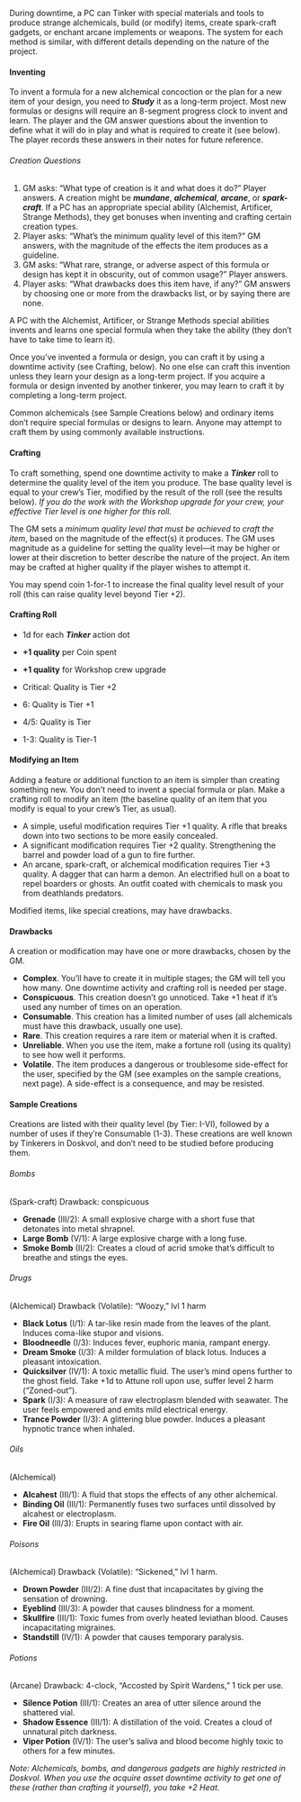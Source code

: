 During downtime, a PC can Tinker with special materials and tools to produce
strange alchemicals, build (or modify) items, create spark-craft gadgets, or
enchant arcane implements or weapons. The system for each method is similar, with different details depending on the nature of the project.
#### Inventing
To invent a formula for a new alchemical concoction or the plan for a new item
of your design, you need to ***Study*** it as a long-term project. Most new formulas or designs will require an 8-segment progress clock to invent and learn. The player and the GM answer questions about the invention to define what it will do in play and what is required to create it (see below). The player records these answers in their notes for future reference.
###### Creation Questions
1. GM asks: “What type of creation is it and what does it do?” Player answers. A creation might be ***mundane***, ***alchemical***, ***arcane***, or ***spark-craft***. If a PC has an appropriate special ability (Alchemist, Artificer, Strange Methods), they get bonuses when inventing and crafting certain creation types.
2. Player asks: “What’s the minimum quality level of this item?” GM answers,
with the magnitude of the effects the item produces as a guideline.
3. GM asks: “What rare, strange, or adverse aspect of this formula or design
has kept it in obscurity, out of common usage?” Player answers.
4. Player asks: “What drawbacks does this item have, if any?” GM answers by
choosing one or more from the drawbacks list, or by saying there are none.

A PC with the Alchemist, Artificer, or Strange Methods special abilities invents and learns one special formula when they take the ability (they don’t have to take time to learn it).

Once you’ve invented a formula or design, you can craft it by using a downtime
activity (see Crafting, below). No one else can craft this invention unless they learn your design as a long-term project. If you acquire a formula or design invented by another tinkerer, you may learn to craft it by completing a long-term project. 

Common alchemicals (see Sample Creations below) and ordinary items don’t require special formulas or designs to learn. Anyone may attempt to craft
them by using commonly available instructions.
#### Crafting
To craft something, spend one downtime activity to make a ***Tinker*** roll to determine the quality level of the item you produce. The base quality level is equal to your crew’s Tier, modified by the result of the roll (see the results below). *If you do the work with the Workshop upgrade for your crew, your effective Tier level is one higher for this roll.*

The GM sets a *minimum quality level that must be achieved to craft the item*,
based on the magnitude of the effect(s) it produces. The GM uses magnitude
as a guideline for setting the quality level—it may be higher or lower at their
discretion to better describe the nature of the project. An item may be crafted at higher quality if the player wishes to attempt it.

You may spend coin 1-for-1 to increase the final quality level result of your roll
(this can raise quality level beyond Tier +2).
#### Crafting Roll
- 1d for each ***Tinker*** action dot
- **+1 quality** per Coin spent
- **+1 quality** for Workshop crew upgrade

- Critical: Quality is Tier +2
- 6: Quality is Tier +1
- 4/5: Quality is Tier
- 1-3: Quality is Tier-1
#### Modifying an Item
Adding a feature or additional function to an item is simpler than creating
something new. You don’t need to invent a special formula or plan. Make a
crafting roll to modify an item (the baseline quality of an item that you modify
is equal to your crew’s Tier, as usual).
- A simple, useful modification requires Tier +1 quality. A rifle that breaks down into two sections to be more easily concealed.
- A significant modification requires Tier +2 quality. Strengthening the barrel
and powder load of a gun to fire further.
- An arcane, spark-craft, or alchemical modification requires Tier +3 quality. A dagger that can harm a demon. An electrified hull on a boat to repel boarders or ghosts. An outfit coated with chemicals to mask you from deathlands predators.

Modified items, like special creations, may have drawbacks.
#### Drawbacks
A creation or modification may have one or more drawbacks, chosen by the GM.
- **Complex**. You’ll have to create it in multiple stages; the GM will tell you how many. One downtime activity and crafting roll is needed per stage.
- **Conspicuous**. This creation doesn’t go unnoticed. Take +1 heat if it’s used any number of times on an operation.
- **Consumable**. This creation has a limited number of uses (all alchemicals must have this drawback, usually one use).
- **Rare**. This creation requires a rare item or material when it is crafted.
- **Unreliable**. When you use the item, make a fortune roll (using its quality) to see how well it performs.
- **Volatile**. The item produces a dangerous or troublesome side-effect for the user, specified by the GM (see examples on the sample creations, next page). A side-effect is a consequence, and may be resisted.
#### Sample Creations
Creations are listed with their quality level (by Tier: I-VI), followed by a number
of uses if they’re Consumable (1-3). These creations are well known by Tinkerers in Doskvol, and don’t need to be studied before producing them.
###### Bombs
(Spark-craft)
Drawback: conspicuous
- **Grenade** (III/2): A small explosive charge with a short fuse that detonates into metal shrapnel.
- **Large Bomb** (V/1): A large explosive charge with a long fuse.
- **Smoke Bomb** (II/2): Creates a cloud of acrid smoke that’s difficult to breathe and stings the eyes.
###### Drugs
(Alchemical)
Drawback (Volatile): “Woozy,” lvl 1 harm
- **Black Lotus** (I/1): A tar-like resin made from the leaves of the plant. Induces coma-like stupor and visions.
- **Bloodneedle** (I/3): Induces fever, euphoric mania, rampant energy.
- **Dream Smoke** (I/3): A milder formulation of black lotus. Induces a pleasant intoxication.
- **Quicksilver** (IV/1): A toxic metallic fluid. The user’s mind opens further to the ghost field. Take +1d to Attune roll upon use, suffer level 2 harm (“Zoned-out”).
- **Spark** (I/3): A measure of raw electroplasm blended with seawater. The user feels empowered and emits mild electrical energy.
- **Trance Powder** (I/3): A glittering blue powder. Induces a pleasant hypnotic trance when inhaled.
###### Oils 
(Alchemical)
- **Alcahest** (III/1): A fluid that stops the effects of any other alchemical.
- **Binding Oil** (III/1): Permanently fuses two surfaces until dissolved by alcahest or electroplasm.
- **Fire Oil** (III/3): Erupts in searing flame upon contact with air.
###### Poisons 
(Alchemical)
Drawback (Volatile): “Sickened,” lvl 1 harm.
- **Drown Powder** (III/2): A fine dust that incapacitates by giving the sensation of drowning.
- **Eyeblind** (III/3): A powder that causes blindness for a moment.
- **Skullfire** (III/1): Toxic fumes from overly heated leviathan blood. Causes incapacitating migraines.
- **Standstill** (IV/1): A powder that causes temporary paralysis.
###### Potions 
(Arcane)
Drawback: 4-clock, “Accosted by Spirit Wardens,” 1 tick per use.
- **Silence Potion** (III/1): Creates an area of utter silence around the shattered vial.
- **Shadow Essence** (III/1): A distillation of the void. Creates a cloud of unnatural pitch darkness.
- **Viper Potion** (IV/1): The user’s saliva and blood become highly toxic to others for a few minutes.

*Note: Alchemicals, bombs, and dangerous gadgets are highly restricted in Doskvol. When you use the acquire asset downtime activity to get one of these (rather than crafting it yourself), you take +2 Heat.*